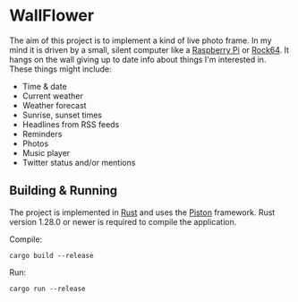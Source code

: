 WallFlower
==========

The aim of this project is to implement a kind of live photo frame. In my mind
it is driven by a small, silent computer like a [Raspberry Pi] or [Rock64]. It
hangs on the wall giving up to date info about things I'm interested in. These
things might include:

* Time & date
* Current weather
* Weather forecast
* Sunrise, sunset times
* Headlines from RSS feeds
* Reminders
* Photos
* Music player
* Twitter status and/or mentions

[Raspberry Pi]: https://www.raspberrypi.org/
[Rock64]: https://www.pine64.org/?page_id=7147

Building & Running
------------------

The project is implemented in [Rust] and uses the [Piston] framework. Rust
version 1.28.0 or newer is required to compile the application.

[Rust]: http://rust-lang.org/
[Piston]: http://piston.rs/

Compile:

    cargo build --release

Run:

    cargo run --release
